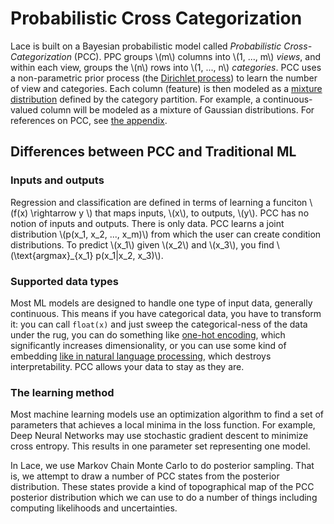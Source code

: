 # Probabilistic Cross Categorization

Lace is built on a Bayesian probabilistic model called *Probabilistic
Cross-Categorization* (PCC). PPC groups \\(m\\) columns into \\(1, ..., m\\)
*views*, and within each view, groups the \\(n\\) rows into \\(1, ..., n\\)
*categories*. PCC uses a non-parametric prior process (the [Dirichlet
process](https://en.wikipedia.org/wiki/Dirichlet_process)) to learn the number
of view and categories. Each column (feature) is then modeled as a [mixture
distribution](https://en.wikipedia.org/wiki/Mixture_model) defined by the
category partition. For example, a continuous-valued column will be modeled as
a mixture of Gaussian distributions. For references on PCC, see [the
appendix](/appendix/references.md).

## Differences between PCC and Traditional ML

### Inputs and outputs

Regression and classification are defined in terms of learning a funciton
\\(f(x) \rightarrow y \\) that maps inputs, \\(x\\), to outputs, \\(y\\). PCC has
no notion of inputs and outputs. There is only data. PCC learns a joint
distribution \\(p(x_1, x_2, ..., x\_m)\\) from which the user can create condition
distributions. To predict \\(x_1\\) given \\(x_2\\) and \\(x_3\\), you find 
\\(\text{argmax}_{x_1} p(x_1|x_2, x_3)\\).

### Supported data types

Most ML models are designed to handle one type of input data, generally
continuous. This means if you have categorical data, you have to transform it:
you can call `float(x)` and just sweep the categorical-ness of the data under
the rug, you can do something like [one-hot
encoding](https://en.wikipedia.org/wiki/One-hot), which significantly increases
dimensionality, or you can use some kind of embedding [like in natural language
processing](https://en.wikipedia.org/wiki/Word_embedding), which destroys
interpretability. PCC allows your data to stay as they are.

### The learning method

Most machine learning models use an optimization algorithm to find a set of
parameters that achieves a local minima in the loss function. For example, Deep
Neural Networks may use stochastic gradient descent to minimize cross entropy.
This results in one parameter set representing one model.

In Lace, we use Markov Chain Monte Carlo to do posterior sampling. That is, we
attempt to draw a number of PCC states from the posterior distribution. These
states provide a kind of topographical map of the PCC posterior distribution
which we can use to do a number of things including computing likelihoods and
uncertainties.
